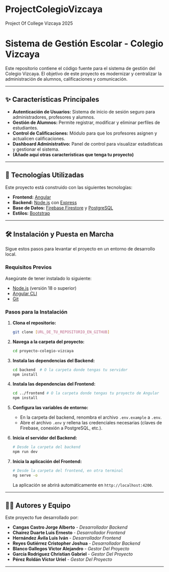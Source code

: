 # ProjectColegioVizcaya
Project Of College Vizcaya 2025
# Sistema de Gestión Escolar - Colegio Vizcaya

Este repositorio contiene el código fuente para el sistema de gestión del Colegio Vizcaya. El objetivo de este proyecto es modernizar y centralizar la administración de alumnos, calificaciones y comunicación.

---

## ✨ Características Principales

* **Autenticación de Usuarios:** Sistema de inicio de sesión seguro para administradores, profesores y alumnos.
* **Gestión de Alumnos:** Permite registrar, modificar y eliminar perfiles de estudiantes.
* **Control de Calificaciones:** Módulo para que los profesores asignen y actualicen calificaciones.
* **Dashboard Administrativo:** Panel de control para visualizar estadísticas y gestionar el sistema.
* **(Añade aquí otras características que tenga tu proyecto)**

---

## 🚀 Tecnologías Utilizadas

Este proyecto está construido con las siguientes tecnologías:

* **Frontend:** [Angular](https://angular.io/)
* **Backend:** [Node.js](https://nodejs.org/) con [Express](https://expressjs.com/)
* **Base de Datos:** [Firebase Firestore](https://firebase.google.com/docs/firestore) y [PostgreSQL](https://www.postgresql.org/)
* **Estilos:** [Bootstrap](https://getbootstrap.com/)

---

## 🛠️ Instalación y Puesta en Marcha

Sigue estos pasos para levantar el proyecto en un entorno de desarrollo local.

### **Requisitos Previos**

Asegúrate de tener instalado lo siguiente:
* [Node.js](https://nodejs.org/) (versión 18 o superior)
* [Angular CLI](https://angular.io/cli)
* [Git](https://git-scm.com/)

### **Pasos para la Instalación**

1.  **Clona el repositorio:**
    ```bash
    git clone [URL_DE_TU_REPOSITORIO_EN_GITHUB]
    ```

2.  **Navega a la carpeta del proyecto:**
    ```bash
    cd proyecto-colegio-vizcaya
    ```

3.  **Instala las dependencias del Backend:**
    ```bash
    cd backend  # O la carpeta donde tengas tu servidor
    npm install
    ```

4.  **Instala las dependencias del Frontend:**
    ```bash
    cd ../frontend # O la carpeta donde tengas tu proyecto de Angular
    npm install
    ```

5.  **Configura las variables de entorno:**
    * En la carpeta del backend, renombra el archivo `.env.example` a `.env`.
    * Abre el archivo `.env` y rellena las credenciales necesarias (claves de Firebase, conexión a PostgreSQL, etc.).

6.  **Inicia el servidor del Backend:**
    ```bash
    # Desde la carpeta del backend
    npm run dev
    ```

7.  **Inicia la aplicación del Frontend:**
    ```bash
    # Desde la carpeta del frontend, en otra terminal
    ng serve -o
    ```
    La aplicación se abrirá automáticamente en `http://localhost:4200`.

---

## 👨‍💻 Autores y Equipo

Este proyecto fue desarrollado por:

* **Cangas Castro Jorge Alberto** - *Desarrollador Backend*
* **Chairez Duarte Luis Ernesto** - *Desarrollador Frontend*
* **Hernández Ávila Luis Iván** - *Desarrollador Frontend*
* **Reyes Gutiérrez Cristopher Joshua** - *Desarrollador Backend*
* **Blanco Gallegos Victor Alejandro** - *Gestor Del Proyecto*
* **García Rodriguez Christian Gabriel** - *Gestor Del Proyecto*
* **Pérez Roldán Víctor Uriel** - *Gestor Del Proyecto*

---
